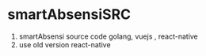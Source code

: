 # smartAbsensiSRC
1. smartAbsensi source code golang, vuejs , react-native
2. use old version react-native 
